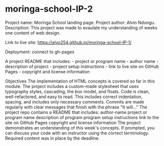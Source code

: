 # moringa-school-IP-2

Project name: Moringa School landing page.
Project author: Alvin Ndungu.
Description: This project was made to evaulate my understanding of weeks one content of web design.

Link to live site: https://alvo254.github.io/moringa-school-IP-1/

Deployment: connect to gh-pages 

A project README that includes: - project or program name - author name - description of project - project setup instructions - link to live site on GitHub Pages - copyright and license information


Objectives
The implementation of HTML concepts is covered so far in this module.
The project includes a custom-made stylesheet that uses typography styles, cascading, the box model, and floats.
Code is clean, well-refactored, and easy to read. This includes correct indentation, spacing, and includes only necessary comments.
Commits are made regularly with clear messages that finish with the phrase "It will…"
The project repo contains a README that includes:
author-name
project or program name
description of program
program setup instructions
link to the site on GitHub Pages
copyright and license information
The project demonstrates an understanding of this week's concepts. If prompted, you can discuss your code with an instructor using the correct terminology.
Required content was in place by the deadline.


